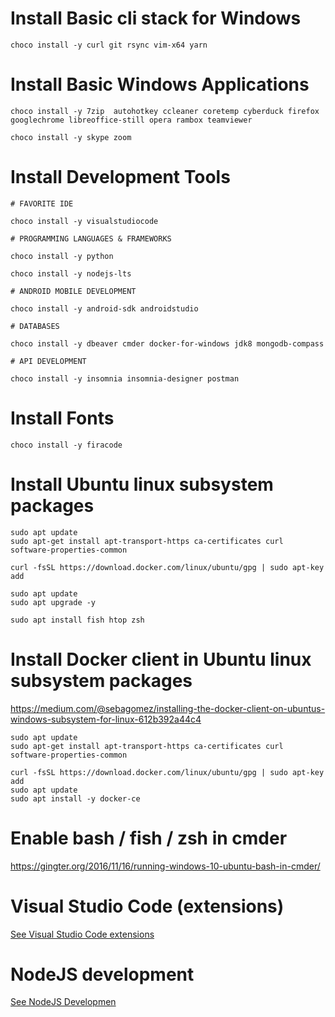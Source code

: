 # Install Basic cli stack for Windows 

```
choco install -y curl git rsync vim-x64 yarn
```

# Install Basic Windows Applications

```
choco install -y 7zip  autohotkey ccleaner coretemp cyberduck firefox googlechrome libreoffice-still opera rambox teamviewer

choco install -y skype zoom

```

# Install Development Tools

```
# FAVORITE IDE

choco install -y visualstudiocode

# PROGRAMMING LANGUAGES & FRAMEWORKS

choco install -y python

choco install -y nodejs-lts

# ANDROID MOBILE DEVELOPMENT

choco install -y android-sdk androidstudio 

# DATABASES

choco install -y dbeaver cmder docker-for-windows jdk8 mongodb-compass 

# API DEVELOPMENT

choco install -y insomnia insomnia-designer postman

```

# Install Fonts

```
choco install -y firacode
```


# Install Ubuntu linux subsystem packages 

```
sudo apt update
sudo apt-get install apt-transport-https ca-certificates curl software-properties-common

curl -fsSL https://download.docker.com/linux/ubuntu/gpg | sudo apt-key add 

sudo apt update
sudo apt upgrade -y
 
sudo apt install fish htop zsh
```

# Install Docker client in Ubuntu linux subsystem packages 

https://medium.com/@sebagomez/installing-the-docker-client-on-ubuntus-windows-subsystem-for-linux-612b392a44c4

```
sudo apt update
sudo apt-get install apt-transport-https ca-certificates curl software-properties-common

curl -fsSL https://download.docker.com/linux/ubuntu/gpg | sudo apt-key add 
sudo apt update
sudo apt install -y docker-ce
```

# Enable bash / fish / zsh in cmder

https://gingter.org/2016/11/16/running-windows-10-ubuntu-bash-in-cmder/

# Visual Studio Code (extensions)

[See Visual Studio Code extensions](README-VisualStudioCode)

# NodeJS development

[See NodeJS Developmen](README-NodeJS)

